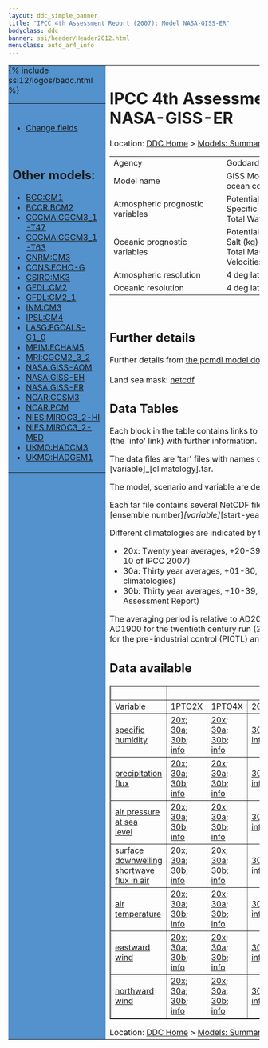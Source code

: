 ```yaml
---
layout: ddc_simple_banner
title: "IPCC 4th Assessment Report (2007): Model NASA-GISS-ER"
bodyclass: ddc
banner: ssi/header/Header2012.html
menuclass: auto_ar4_info
---
```



<table width="100%" border="0" cellspacing="0" cellpadding="0" style="border-collapse: collapse;">
<tr style="margin:0;padding:0;border:0;">
<td style="margin:0;padding:0;border:0;height:1pt;width:150pt;background:#5492CD;" valign="top" >

<div id="lh-col2" class="auto_ar4_info">
<table class="menumain" bgcolor="#5492CD" cellspacing="0" width="100%" border="0">
<tr><td>

<br/>
<ul><li><a href="model-NASA-GISS-ER-change.html">Change fields</a></li></ul><br/>

<h2> Other models:</h2>
<ul>
<li><a href="model-BCC-CM1.html">BCC:CM1</a></li>
<li><a href="model-BCCR-BCM2.html">BCCR:BCM2</a></li>
<li><a href="model-CCCMA-CGCM3_1-T47.html">CCCMA:CGCM3_1-T47</a></li>
<li><a href="model-CCCMA-CGCM3_1-T63.html">CCCMA:CGCM3_1-T63</a></li>
<li><a href="model-CNRM-CM3.html">CNRM:CM3</a></li>
<li><a href="model-CONS-ECHO-G.html">CONS:ECHO-G</a></li>
<li><a href="model-CSIRO-MK3.html">CSIRO:MK3</a></li>
<li><a href="model-GFDL-CM2.html">GFDL:CM2</a></li>
<li><a href="model-GFDL-CM2_1.html">GFDL:CM2_1</a></li>
<li><a href="model-INM-CM3.html">INM:CM3</a></li>
<li><a href="model-IPSL-CM4.html">IPSL:CM4</a></li>
<li><a href="model-LASG-FGOALS-G1_0.html">LASG:FGOALS-G1_0</a></li>
<li><a href="model-MPIM-ECHAM5.html">MPIM:ECHAM5</a></li>
<li><a href="model-MRI-CGCM2_3_2.html">MRI:CGCM2_3_2</a></li>
<li><a href="model-NASA-GISS-AOM.html">NASA:GISS-AOM</a></li>
<li><a href="model-NASA-GISS-EH.html">NASA:GISS-EH</a></li>
<li><a href="model-NASA-GISS-ER.html">NASA:GISS-ER</a></li>
<li><a href="model-NCAR-CCSM3.html">NCAR:CCSM3</a></li>
<li><a href="model-NCAR-PCM.html">NCAR:PCM</a></li>
<li><a href="model-NIES-MIROC3_2-HI.html">NIES:MIROC3_2-HI</a></li>
<li><a href="model-NIES-MIROC3_2-MED.html">NIES:MIROC3_2-MED</a></li>
<li><a href="model-UKMO-HADCM3.html">UKMO:HADCM3</a></li>
<li><a href="model-UKMO-HADGEM1.html">UKMO:HADGEM1</a></li>
</ul>

</td></tr> 
{% include ssi12/logos/badc.html %}
</table>
</div>
</td>
<td><h1>IPCC 4th Assessment Report (2007): Model NASA-GISS-ER</h1>

<!-- Breadcrumb1 -->
<div id="breadcrumb1" align="left">
Location: <a href="/index.html">DDC Home</a> > <a href="/sim/gcm_clim/">Models: Summary Data</a>
> <a href="/sim/gcm_clim/SRES_AR4/index.html">AR4 (2007): SRES scenarios</a>
</div>
<!-- End of Breadcrumb1 --><table class="meta-data-table">
<tr>
     <td class="meta-table-col1">Agency</td><td> Goddard Institute for Space Studies (GISS), NASA, USA</td>
</tr>
<tr>
     <td class="meta-table-col1">Model name</td><td> GISS ModelE-H and GISS ModelE-R (which differ only in ocean component)</td>
</tr>
<tr>
     <td class="meta-table-col1">Atmospheric prognostic variables</td><td> Potential Temp<br/>
 Specific Humidity<br/>
 Total Water Condensate (either all ice or all liquid).</td>
</tr>
<tr>
     <td class="meta-table-col1">Oceanic prognostic variables</td><td> Potential Enthalpy (J)<br/>
 Salt (kg)<br/>
 Total Mass (kg)<br/>
 Velocities (m/s).</td>
</tr>
<tr>
     <td class="meta-table-col1">Atmospheric resolution</td><td> 4 deg lat, 5 deg long, L??</td>
</tr>
<tr>
     <td class="meta-table-col1">Oceanic resolution</td><td> 4 deg lat, 5 deg long</td>
</tr>
</table>
<br/>
<h2>Further details</h2>
    Further details from <a href="http://www-pcmdi.llnl.gov/ipcc/model_documentation/ipcc_model_documentation.php">
          the pcmdi model documentation page</a>
<br/>
<br/>Land sea mask: <a href="/cgi-bin/downl/ar4_nc/sftlf/GIER_sftlf.nc">netcdf</a><br/>
<h2> Data Tables</h2>

Each block in the table contains links to one or more data files and
to one information page (the `info' link) with further information.
<p/>

The data files are 'tar' files with names of the form
[model]_[scenario]_[variable]_[climatology].tar.
<p/>

The model, scenario and variable are determined by the position in
the table.
<p/>

Each tar file contains several NetCDF files with names of the form:
[model]_[scenario]_[ensemble number]_[variable]_[start-year]-[end-year].nc.
<p/>

Different climatologies are indicated by the links within each table entry.
<ul>
<li>20x: Twenty year averages, +20-39, +46-65, +80-99, +180-199 (as used in Chapt. 10 of IPCC 2007)</li>
<li>30a: Thirty year averages, +01-30, +31-60, +61-90 (as used in the observational climatologies)</li>
<li>30b: Thirty year averages, +10-39, +40-69, +70-99 (for compatibility with the 3rd Assessment Report)</li>
</ul>
The averaging period is relative to AD2000 for SRES scenarios A1B, A2 and B1,
relative to AD1900 for the twentieth century run (20C3M) and relative to the
start of the experiment for the pre-industrial control (PICTL) and the
1PCTO2X and 1PCTO4X runs.
<p/>

<h2>Data available</h2>

<table class="data-table"  border="2">
<tr><td></td>
<td colspan="8" align="center">Scenario</td>
</tr>
<tr><td>Variable</td>
      <td><a href="scenario-1PTO2X.html">1PTO2X</a></td>
      <td><a href="scenario-1PTO4X.html">1PTO4X</a></td>
      <td><a href="scenario-20C3M.html">20C3M</a></td>
      <td><a href="scenario-COMMIT.html">COMMIT</a></td>
      <td><a href="scenario-PICTL.html">PICTL</a></td>
      <td><a href="scenario-SRA1B.html">SRA1B</a></td>
      <td><a href="scenario-SRA2.html">SRA2</a></td>
      <td><a href="scenario-SRB1.html">SRB1</a></td>
</tr>
<tr><td class="data-table-col1"><a href="var-specific_humidity.html">specific humidity</a></td>
      <td class="data-table-item">
      <a href="/cgi-bin/downl/ar4_nc/huss/GIER_1PTO2X_huss_oc20x.tar">20x</a>;
      <a href="/cgi-bin/downl/ar4_nc/huss/GIER_1PTO2X_huss_oc30a.tar">30a</a>;
      <a href="/cgi-bin/downl/ar4_nc/huss/GIER_1PTO2X_huss_oc30b.tar">30b</a>;
      <a href="/ar4/info/NASA-GISS-ER_1PTO2X_huss.html">info</a></td>
      <td class="data-table-item">
      <a href="/cgi-bin/downl/ar4_nc/huss/GIER_1PTO4X_huss_oc20x.tar">20x</a>;
      <a href="/cgi-bin/downl/ar4_nc/huss/GIER_1PTO4X_huss_oc30a.tar">30a</a>;
      <a href="/cgi-bin/downl/ar4_nc/huss/GIER_1PTO4X_huss_oc30b.tar">30b</a>;
      <a href="/ar4/info/NASA-GISS-ER_1PTO4X_huss.html">info</a></td>
      <td class="data-table-item">
      <a href="/cgi-bin/downl/ar4_nc/huss/GIER_20C3M_huss_c30a.tar">30a</a>;
      <a href="/ar4/info/NASA-GISS-ER_20C3M_huss.html">info</a></td>
      <td class="data-table-item">
      <a href="/cgi-bin/downl/ar4_nc/huss/GIER_COMMIT_huss_c20x.tar">20x</a>;
      <a href="/cgi-bin/downl/ar4_nc/huss/GIER_COMMIT_huss_c30a.tar">30a</a>;
      <a href="/cgi-bin/downl/ar4_nc/huss/GIER_COMMIT_huss_c30b.tar">30b</a>;
      <a href="/ar4/info/NASA-GISS-ER_COMMIT_huss.html">info</a></td>
      <td class="data-table-item">
      <a href="/cgi-bin/downl/ar4_nc/huss/GIER_PICTL_huss_oc20x.tar">20x</a>;
      <a href="/cgi-bin/downl/ar4_nc/huss/GIER_PICTL_huss_oc30a.tar">30a</a>;
      <a href="/cgi-bin/downl/ar4_nc/huss/GIER_PICTL_huss_oc30b.tar">30b</a>;
      <a href="/ar4/info/NASA-GISS-ER_PICTL_huss.html">info</a></td>
      <td class="data-table-item">
      <a href="/cgi-bin/downl/ar4_nc/huss/GIER_SRA1B_huss_c20x.tar">20x</a>;
      <a href="/cgi-bin/downl/ar4_nc/huss/GIER_SRA1B_huss_c30b.tar">30b</a>;
      <a href="/ar4/info/NASA-GISS-ER_SRA1B_huss.html">info</a></td>
      <td class="data-table-item">
      <a href="/cgi-bin/downl/ar4_nc/huss/GIER_SRA2_huss_c20x.tar">20x</a>;
      <a href="/cgi-bin/downl/ar4_nc/huss/GIER_SRA2_huss_c30b.tar">30b</a>;
      <a href="/ar4/info/NASA-GISS-ER_SRA2_huss.html">info</a></td>
      <td class="data-table-empty">--</td>
</tr>
<tr><td class="data-table-col1"><a href="var-precipitation_flux.html">precipitation flux</a></td>
      <td class="data-table-item">
      <a href="/cgi-bin/downl/ar4_nc/pr/GIER_1PTO2X_pr_oc20x.tar">20x</a>;
      <a href="/cgi-bin/downl/ar4_nc/pr/GIER_1PTO2X_pr_oc30a.tar">30a</a>;
      <a href="/cgi-bin/downl/ar4_nc/pr/GIER_1PTO2X_pr_oc30b.tar">30b</a>;
      <a href="/ar4/info/NASA-GISS-ER_1PTO2X_pr.html">info</a></td>
      <td class="data-table-item">
      <a href="/cgi-bin/downl/ar4_nc/pr/GIER_1PTO4X_pr_oc20x.tar">20x</a>;
      <a href="/cgi-bin/downl/ar4_nc/pr/GIER_1PTO4X_pr_oc30a.tar">30a</a>;
      <a href="/cgi-bin/downl/ar4_nc/pr/GIER_1PTO4X_pr_oc30b.tar">30b</a>;
      <a href="/ar4/info/NASA-GISS-ER_1PTO4X_pr.html">info</a></td>
      <td class="data-table-item">
      <a href="/cgi-bin/downl/ar4_nc/pr/GIER_20C3M_pr_c30a.tar">30a</a>;
      <a href="/ar4/info/NASA-GISS-ER_20C3M_pr.html">info</a></td>
      <td class="data-table-item">
      <a href="/cgi-bin/downl/ar4_nc/pr/GIER_COMMIT_pr_c20x.tar">20x</a>;
      <a href="/cgi-bin/downl/ar4_nc/pr/GIER_COMMIT_pr_c30a.tar">30a</a>;
      <a href="/cgi-bin/downl/ar4_nc/pr/GIER_COMMIT_pr_c30b.tar">30b</a>;
      <a href="/ar4/info/NASA-GISS-ER_COMMIT_pr.html">info</a></td>
      <td class="data-table-item">
      <a href="/cgi-bin/downl/ar4_nc/pr/GIER_PICTL_pr_oc20x.tar">20x</a>;
      <a href="/cgi-bin/downl/ar4_nc/pr/GIER_PICTL_pr_oc30a.tar">30a</a>;
      <a href="/cgi-bin/downl/ar4_nc/pr/GIER_PICTL_pr_oc30b.tar">30b</a>;
      <a href="/ar4/info/NASA-GISS-ER_PICTL_pr.html">info</a></td>
      <td class="data-table-empty">--</td>
      <td class="data-table-item">
      <a href="/cgi-bin/downl/ar4_nc/pr/GIER_SRA2_pr_c20x.tar">20x</a>;
      <a href="/cgi-bin/downl/ar4_nc/pr/GIER_SRA2_pr_c30b.tar">30b</a>;
      <a href="/ar4/info/NASA-GISS-ER_SRA2_pr.html">info</a></td>
      <td class="data-table-item">
      <a href="/cgi-bin/downl/ar4_nc/pr/GIER_SRB1_pr_c20x.tar">20x</a>;
      <a href="/cgi-bin/downl/ar4_nc/pr/GIER_SRB1_pr_c30b.tar">30b</a>;
      <a href="/ar4/info/NASA-GISS-ER_SRB1_pr.html">info</a></td>
</tr>
<tr><td class="data-table-col1"><a href="var-air_pressure_at_sea_level.html">air pressure at sea<br/> level</a></td>
      <td class="data-table-item">
      <a href="/cgi-bin/downl/ar4_nc/psl/GIER_1PTO2X_psl_oc20x.tar">20x</a>;
      <a href="/cgi-bin/downl/ar4_nc/psl/GIER_1PTO2X_psl_oc30a.tar">30a</a>;
      <a href="/cgi-bin/downl/ar4_nc/psl/GIER_1PTO2X_psl_oc30b.tar">30b</a>;
      <a href="/ar4/info/NASA-GISS-ER_1PTO2X_psl.html">info</a></td>
      <td class="data-table-item">
      <a href="/cgi-bin/downl/ar4_nc/psl/GIER_1PTO4X_psl_oc20x.tar">20x</a>;
      <a href="/cgi-bin/downl/ar4_nc/psl/GIER_1PTO4X_psl_oc30a.tar">30a</a>;
      <a href="/cgi-bin/downl/ar4_nc/psl/GIER_1PTO4X_psl_oc30b.tar">30b</a>;
      <a href="/ar4/info/NASA-GISS-ER_1PTO4X_psl.html">info</a></td>
      <td class="data-table-item">
      <a href="/cgi-bin/downl/ar4_nc/psl/GIER_20C3M_psl_c30a.tar">30a</a>;
      <a href="/ar4/info/NASA-GISS-ER_20C3M_psl.html">info</a></td>
      <td class="data-table-item">
      <a href="/cgi-bin/downl/ar4_nc/psl/GIER_COMMIT_psl_c20x.tar">20x</a>;
      <a href="/cgi-bin/downl/ar4_nc/psl/GIER_COMMIT_psl_c30a.tar">30a</a>;
      <a href="/cgi-bin/downl/ar4_nc/psl/GIER_COMMIT_psl_c30b.tar">30b</a>;
      <a href="/ar4/info/NASA-GISS-ER_COMMIT_psl.html">info</a></td>
      <td class="data-table-item">
      <a href="/cgi-bin/downl/ar4_nc/psl/GIER_PICTL_psl_oc20x.tar">20x</a>;
      <a href="/cgi-bin/downl/ar4_nc/psl/GIER_PICTL_psl_oc30a.tar">30a</a>;
      <a href="/cgi-bin/downl/ar4_nc/psl/GIER_PICTL_psl_oc30b.tar">30b</a>;
      <a href="/ar4/info/NASA-GISS-ER_PICTL_psl.html">info</a></td>
      <td class="data-table-item">
      <a href="/cgi-bin/downl/ar4_nc/psl/GIER_SRA1B_psl_c20x.tar">20x</a>;
      <a href="/cgi-bin/downl/ar4_nc/psl/GIER_SRA1B_psl_c30b.tar">30b</a>;
      <a href="/ar4/info/NASA-GISS-ER_SRA1B_psl.html">info</a></td>
      <td class="data-table-item">
      <a href="/cgi-bin/downl/ar4_nc/psl/GIER_SRA2_psl_c20x.tar">20x</a>;
      <a href="/cgi-bin/downl/ar4_nc/psl/GIER_SRA2_psl_c30b.tar">30b</a>;
      <a href="/ar4/info/NASA-GISS-ER_SRA2_psl.html">info</a></td>
      <td class="data-table-item">
      <a href="/cgi-bin/downl/ar4_nc/psl/GIER_SRB1_psl_c20x.tar">20x</a>;
      <a href="/cgi-bin/downl/ar4_nc/psl/GIER_SRB1_psl_c30b.tar">30b</a>;
      <a href="/ar4/info/NASA-GISS-ER_SRB1_psl.html">info</a></td>
</tr>
<tr><td class="data-table-col1"><a href="var-surface_downwelling_shortwave_flux_in_air.html">surface downwelling<br/> shortwave flux in air</a></td>
      <td class="data-table-item">
      <a href="/cgi-bin/downl/ar4_nc/rsds/GIER_1PTO2X_rsds_oc20x.tar">20x</a>;
      <a href="/cgi-bin/downl/ar4_nc/rsds/GIER_1PTO2X_rsds_oc30a.tar">30a</a>;
      <a href="/cgi-bin/downl/ar4_nc/rsds/GIER_1PTO2X_rsds_oc30b.tar">30b</a>;
      <a href="/ar4/info/NASA-GISS-ER_1PTO2X_rsds.html">info</a></td>
      <td class="data-table-item">
      <a href="/cgi-bin/downl/ar4_nc/rsds/GIER_1PTO4X_rsds_oc20x.tar">20x</a>;
      <a href="/cgi-bin/downl/ar4_nc/rsds/GIER_1PTO4X_rsds_oc30a.tar">30a</a>;
      <a href="/cgi-bin/downl/ar4_nc/rsds/GIER_1PTO4X_rsds_oc30b.tar">30b</a>;
      <a href="/ar4/info/NASA-GISS-ER_1PTO4X_rsds.html">info</a></td>
      <td class="data-table-item">
      <a href="/cgi-bin/downl/ar4_nc/rsds/GIER_20C3M_rsds_c30a.tar">30a</a>;
      <a href="/ar4/info/NASA-GISS-ER_20C3M_rsds.html">info</a></td>
      <td class="data-table-item">
      <a href="/cgi-bin/downl/ar4_nc/rsds/GIER_COMMIT_rsds_c20x.tar">20x</a>;
      <a href="/cgi-bin/downl/ar4_nc/rsds/GIER_COMMIT_rsds_c30a.tar">30a</a>;
      <a href="/cgi-bin/downl/ar4_nc/rsds/GIER_COMMIT_rsds_c30b.tar">30b</a>;
      <a href="/ar4/info/NASA-GISS-ER_COMMIT_rsds.html">info</a></td>
      <td class="data-table-item">
      <a href="/cgi-bin/downl/ar4_nc/rsds/GIER_PICTL_rsds_oc20x.tar">20x</a>;
      <a href="/cgi-bin/downl/ar4_nc/rsds/GIER_PICTL_rsds_oc30a.tar">30a</a>;
      <a href="/cgi-bin/downl/ar4_nc/rsds/GIER_PICTL_rsds_oc30b.tar">30b</a>;
      <a href="/ar4/info/NASA-GISS-ER_PICTL_rsds.html">info</a></td>
      <td class="data-table-item">
      <a href="/cgi-bin/downl/ar4_nc/rsds/GIER_SRA1B_rsds_c20x.tar">20x</a>;
      <a href="/cgi-bin/downl/ar4_nc/rsds/GIER_SRA1B_rsds_c30b.tar">30b</a>;
      <a href="/ar4/info/NASA-GISS-ER_SRA1B_rsds.html">info</a></td>
      <td class="data-table-item">
      <a href="/cgi-bin/downl/ar4_nc/rsds/GIER_SRA2_rsds_c20x.tar">20x</a>;
      <a href="/cgi-bin/downl/ar4_nc/rsds/GIER_SRA2_rsds_c30b.tar">30b</a>;
      <a href="/ar4/info/NASA-GISS-ER_SRA2_rsds.html">info</a></td>
      <td class="data-table-item">
      <a href="/cgi-bin/downl/ar4_nc/rsds/GIER_SRB1_rsds_c20x.tar">20x</a>;
      <a href="/cgi-bin/downl/ar4_nc/rsds/GIER_SRB1_rsds_c30b.tar">30b</a>;
      <a href="/ar4/info/NASA-GISS-ER_SRB1_rsds.html">info</a></td>
</tr>
<tr><td class="data-table-col1"><a href="var-air_temperature.html">air temperature</a></td>
      <td class="data-table-item">
      <a href="/cgi-bin/downl/ar4_nc/tas/GIER_1PTO2X_tas_oc20x.tar">20x</a>;
      <a href="/cgi-bin/downl/ar4_nc/tas/GIER_1PTO2X_tas_oc30a.tar">30a</a>;
      <a href="/cgi-bin/downl/ar4_nc/tas/GIER_1PTO2X_tas_oc30b.tar">30b</a>;
      <a href="/ar4/info/NASA-GISS-ER_1PTO2X_tas.html">info</a></td>
      <td class="data-table-item">
      <a href="/cgi-bin/downl/ar4_nc/tas/GIER_1PTO4X_tas_oc20x.tar">20x</a>;
      <a href="/cgi-bin/downl/ar4_nc/tas/GIER_1PTO4X_tas_oc30a.tar">30a</a>;
      <a href="/cgi-bin/downl/ar4_nc/tas/GIER_1PTO4X_tas_oc30b.tar">30b</a>;
      <a href="/ar4/info/NASA-GISS-ER_1PTO4X_tas.html">info</a></td>
      <td class="data-table-item">
      <a href="/cgi-bin/downl/ar4_nc/tas/GIER_20C3M_tas_c30a.tar">30a</a>;
      <a href="/ar4/info/NASA-GISS-ER_20C3M_tas.html">info</a></td>
      <td class="data-table-item">
      <a href="/cgi-bin/downl/ar4_nc/tas/GIER_COMMIT_tas_c20x.tar">20x</a>;
      <a href="/cgi-bin/downl/ar4_nc/tas/GIER_COMMIT_tas_c30a.tar">30a</a>;
      <a href="/cgi-bin/downl/ar4_nc/tas/GIER_COMMIT_tas_c30b.tar">30b</a>;
      <a href="/ar4/info/NASA-GISS-ER_COMMIT_tas.html">info</a></td>
      <td class="data-table-item">
      <a href="/cgi-bin/downl/ar4_nc/tas/GIER_PICTL_tas_oc20x.tar">20x</a>;
      <a href="/cgi-bin/downl/ar4_nc/tas/GIER_PICTL_tas_oc30a.tar">30a</a>;
      <a href="/cgi-bin/downl/ar4_nc/tas/GIER_PICTL_tas_oc30b.tar">30b</a>;
      <a href="/ar4/info/NASA-GISS-ER_PICTL_tas.html">info</a></td>
      <td class="data-table-item">
      <a href="/cgi-bin/downl/ar4_nc/tas/GIER_SRA1B_tas_c20x.tar">20x</a>;
      <a href="/cgi-bin/downl/ar4_nc/tas/GIER_SRA1B_tas_c30b.tar">30b</a>;
      <a href="/ar4/info/NASA-GISS-ER_SRA1B_tas.html">info</a></td>
      <td class="data-table-item">
      <a href="/cgi-bin/downl/ar4_nc/tas/GIER_SRA2_tas_c20x.tar">20x</a>;
      <a href="/cgi-bin/downl/ar4_nc/tas/GIER_SRA2_tas_c30b.tar">30b</a>;
      <a href="/ar4/info/NASA-GISS-ER_SRA2_tas.html">info</a></td>
      <td class="data-table-item">
      <a href="/cgi-bin/downl/ar4_nc/tas/GIER_SRB1_tas_c20x.tar">20x</a>;
      <a href="/cgi-bin/downl/ar4_nc/tas/GIER_SRB1_tas_c30b.tar">30b</a>;
      <a href="/ar4/info/NASA-GISS-ER_SRB1_tas.html">info</a></td>
</tr>
<tr><td class="data-table-col1"><a href="var-eastward_wind.html">eastward wind</a></td>
      <td class="data-table-item">
      <a href="/cgi-bin/downl/ar4_nc/uas/GIER_1PTO2X_uas_oc20x.tar">20x</a>;
      <a href="/cgi-bin/downl/ar4_nc/uas/GIER_1PTO2X_uas_oc30a.tar">30a</a>;
      <a href="/cgi-bin/downl/ar4_nc/uas/GIER_1PTO2X_uas_oc30b.tar">30b</a>;
      <a href="/ar4/info/NASA-GISS-ER_1PTO2X_uas.html">info</a></td>
      <td class="data-table-item">
      <a href="/cgi-bin/downl/ar4_nc/uas/GIER_1PTO4X_uas_oc20x.tar">20x</a>;
      <a href="/cgi-bin/downl/ar4_nc/uas/GIER_1PTO4X_uas_oc30a.tar">30a</a>;
      <a href="/cgi-bin/downl/ar4_nc/uas/GIER_1PTO4X_uas_oc30b.tar">30b</a>;
      <a href="/ar4/info/NASA-GISS-ER_1PTO4X_uas.html">info</a></td>
      <td class="data-table-item">
      <a href="/cgi-bin/downl/ar4_nc/uas/GIER_20C3M_uas_c30a.tar">30a</a>;
      <a href="/ar4/info/NASA-GISS-ER_20C3M_uas.html">info</a></td>
      <td class="data-table-item">
      <a href="/cgi-bin/downl/ar4_nc/uas/GIER_COMMIT_uas_c20x.tar">20x</a>;
      <a href="/cgi-bin/downl/ar4_nc/uas/GIER_COMMIT_uas_c30a.tar">30a</a>;
      <a href="/cgi-bin/downl/ar4_nc/uas/GIER_COMMIT_uas_c30b.tar">30b</a>;
      <a href="/ar4/info/NASA-GISS-ER_COMMIT_uas.html">info</a></td>
      <td class="data-table-item">
      <a href="/cgi-bin/downl/ar4_nc/uas/GIER_PICTL_uas_oc20x.tar">20x</a>;
      <a href="/cgi-bin/downl/ar4_nc/uas/GIER_PICTL_uas_oc30a.tar">30a</a>;
      <a href="/cgi-bin/downl/ar4_nc/uas/GIER_PICTL_uas_oc30b.tar">30b</a>;
      <a href="/ar4/info/NASA-GISS-ER_PICTL_uas.html">info</a></td>
      <td class="data-table-item">
      <a href="/cgi-bin/downl/ar4_nc/uas/GIER_SRA1B_uas_c20x.tar">20x</a>;
      <a href="/cgi-bin/downl/ar4_nc/uas/GIER_SRA1B_uas_c30b.tar">30b</a>;
      <a href="/ar4/info/NASA-GISS-ER_SRA1B_uas.html">info</a></td>
      <td class="data-table-item">
      <a href="/cgi-bin/downl/ar4_nc/uas/GIER_SRA2_uas_c20x.tar">20x</a>;
      <a href="/cgi-bin/downl/ar4_nc/uas/GIER_SRA2_uas_c30b.tar">30b</a>;
      <a href="/ar4/info/NASA-GISS-ER_SRA2_uas.html">info</a></td>
      <td class="data-table-item">
      <a href="/cgi-bin/downl/ar4_nc/uas/GIER_SRB1_uas_c20x.tar">20x</a>;
      <a href="/cgi-bin/downl/ar4_nc/uas/GIER_SRB1_uas_c30b.tar">30b</a>;
      <a href="/ar4/info/NASA-GISS-ER_SRB1_uas.html">info</a></td>
</tr>
<tr><td class="data-table-col1"><a href="var-northward_wind.html">northward wind</a></td>
      <td class="data-table-item">
      <a href="/cgi-bin/downl/ar4_nc/vas/GIER_1PTO2X_vas_oc20x.tar">20x</a>;
      <a href="/cgi-bin/downl/ar4_nc/vas/GIER_1PTO2X_vas_oc30a.tar">30a</a>;
      <a href="/cgi-bin/downl/ar4_nc/vas/GIER_1PTO2X_vas_oc30b.tar">30b</a>;
      <a href="/ar4/info/NASA-GISS-ER_1PTO2X_vas.html">info</a></td>
      <td class="data-table-item">
      <a href="/cgi-bin/downl/ar4_nc/vas/GIER_1PTO4X_vas_oc20x.tar">20x</a>;
      <a href="/cgi-bin/downl/ar4_nc/vas/GIER_1PTO4X_vas_oc30a.tar">30a</a>;
      <a href="/cgi-bin/downl/ar4_nc/vas/GIER_1PTO4X_vas_oc30b.tar">30b</a>;
      <a href="/ar4/info/NASA-GISS-ER_1PTO4X_vas.html">info</a></td>
      <td class="data-table-item">
      <a href="/cgi-bin/downl/ar4_nc/vas/GIER_20C3M_vas_c30a.tar">30a</a>;
      <a href="/ar4/info/NASA-GISS-ER_20C3M_vas.html">info</a></td>
      <td class="data-table-item">
      <a href="/cgi-bin/downl/ar4_nc/vas/GIER_COMMIT_vas_c20x.tar">20x</a>;
      <a href="/cgi-bin/downl/ar4_nc/vas/GIER_COMMIT_vas_c30a.tar">30a</a>;
      <a href="/cgi-bin/downl/ar4_nc/vas/GIER_COMMIT_vas_c30b.tar">30b</a>;
      <a href="/ar4/info/NASA-GISS-ER_COMMIT_vas.html">info</a></td>
      <td class="data-table-item">
      <a href="/cgi-bin/downl/ar4_nc/vas/GIER_PICTL_vas_oc20x.tar">20x</a>;
      <a href="/cgi-bin/downl/ar4_nc/vas/GIER_PICTL_vas_oc30a.tar">30a</a>;
      <a href="/cgi-bin/downl/ar4_nc/vas/GIER_PICTL_vas_oc30b.tar">30b</a>;
      <a href="/ar4/info/NASA-GISS-ER_PICTL_vas.html">info</a></td>
      <td class="data-table-item">
      <a href="/cgi-bin/downl/ar4_nc/vas/GIER_SRA1B_vas_c20x.tar">20x</a>;
      <a href="/cgi-bin/downl/ar4_nc/vas/GIER_SRA1B_vas_c30b.tar">30b</a>;
      <a href="/ar4/info/NASA-GISS-ER_SRA1B_vas.html">info</a></td>
      <td class="data-table-item">
      <a href="/cgi-bin/downl/ar4_nc/vas/GIER_SRA2_vas_c20x.tar">20x</a>;
      <a href="/cgi-bin/downl/ar4_nc/vas/GIER_SRA2_vas_c30b.tar">30b</a>;
      <a href="/ar4/info/NASA-GISS-ER_SRA2_vas.html">info</a></td>
      <td class="data-table-item">
      <a href="/cgi-bin/downl/ar4_nc/vas/GIER_SRB1_vas_c20x.tar">20x</a>;
      <a href="/cgi-bin/downl/ar4_nc/vas/GIER_SRB1_vas_c30b.tar">30b</a>;
      <a href="/ar4/info/NASA-GISS-ER_SRB1_vas.html">info</a></td>
</tr>
</table>
<!-- Breadcrumb2 -->
<div id="breadcrumb2" align="left">
Location: <a href="/index.html">DDC Home</a> > <a href="/sim/gcm_clim/">Models: Summary Data</a>
> <a href="/sim/gcm_clim/SRES_AR4/index.html">AR4 (2007): SRES scenarios</a>
</div>
<!-- End of Breadcrumb2 --></td></tr></table>
